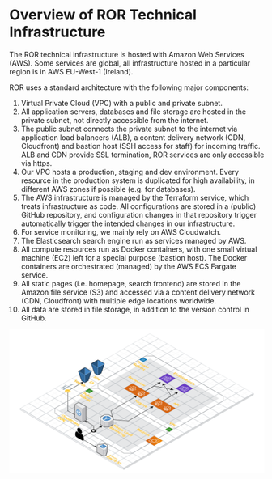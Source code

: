 # Overview of ROR Technical Infrastructure

The ROR technical infrastructure is hosted with Amazon Web Services (AWS). Some services are global, all infrastructure hosted in a particular region is in AWS EU-West-1 (Ireland).

ROR uses a standard architecture with the following major components:
1. Virtual Private Cloud (VPC) with a public and private subnet.
1. All application servers, databases and file storage are hosted in the private subnet, not directly accessible from the internet.
1. The public subnet connects the private subnet to the internet via application load balancers (ALB), a content delivery network (CDN, Cloudfront) and bastion host (SSH access for staff) for incoming traffic. ALB and CDN provide SSL termination, ROR services are only accessible via https. 
1. Our VPC hosts a production, staging and dev environment. Every resource in the production system is duplicated for high availability, in different AWS zones if possible (e.g. for databases).
1. The AWS infrastructure is managed by the Terraform service, which treats infrastructure as code. All configurations are stored in a (public) GitHub repository, and configuration changes in that repository trigger automatically trigger the intended changes in our infrastructure.
1. For service monitoring, we mainly rely on AWS Cloudwatch.
1. The Elasticsearch search engine run as services managed by AWS.
1. All compute resources run as Docker containers, with one small virtual machine (EC2) left for a special purpose (bastion host). The Docker containers are orchestrated (managed) by the AWS ECS Fargate service.
1. All static pages (i.e. homepage, search frontend) are stored in the Amazon file service (S3) and accessed via a content delivery network (CDN, Cloudfront) with multiple edge locations worldwide.
1. All data are stored in file storage, in addition to the version control in GitHub.

![Infrastructure Diagram](https://github.com/ror-community/new-deployment/blob/master/ror/architecture-diagram.png)
